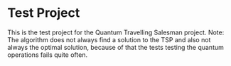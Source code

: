 # Test Project
This is the test project for the Quantum Travelling Salesman project. 
Note: The algorithm does not always find a solution to the TSP and also not always the optimal solution, because of that the tests testing the quantum operations fails quite often.

